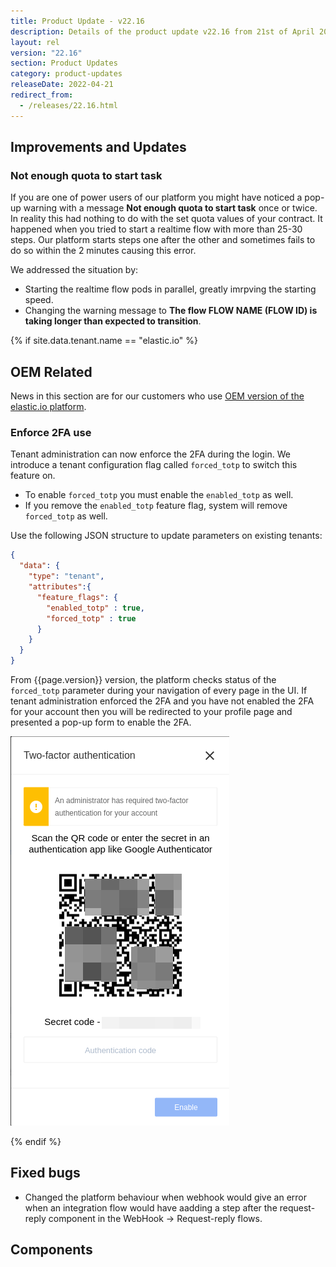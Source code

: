 ```yaml
---
title: Product Update - v22.16
description: Details of the product update v22.16 from 21st of April 2022.
layout: rel
version: "22.16"
section: Product Updates
category: product-updates
releaseDate: 2022-04-21
redirect_from:
  - /releases/22.16.html
---
```


## Improvements and Updates

### Not enough quota to start task

If you are one of power users of our platform you might have noticed a pop-up warning
with a message **Not enough quota to start task** once or twice. In reality this
had nothing to do with the set quota values of your contract. It happened when you
tried to start a realtime flow with more than 25-30 steps. Our platform starts steps
one after the other and sometimes fails to do so within the 2 minutes causing this error.

We addressed the situation by:

*   Starting the realtime flow pods in parallel, greatly imrpving the starting speed.
*   Changing the warning message to **The flow FLOW NAME (FLOW ID) is taking longer than expected to transition**.

{% if site.data.tenant.name == "elastic.io" %}

## OEM Related

News in this section are for our customers who use
[OEM version of the elastic.io platform](https://www.elastic.io/saas-embedded-integration/).

### Enforce 2FA use

Tenant administration can now enforce the 2FA during the login. We introduce a
tenant configuration flag called `forced_totp` to switch this feature on.

*   To enable `forced_totp` you must enable the `enabled_totp` as well.
*   If you remove the `enabled_totp` feature flag, system will remove `forced_totp` as well.

Use the following JSON structure to update parameters on existing tenants:

```json
{
  "data": {
    "type": "tenant",
    "attributes":{
      "feature_flags": {
        "enabled_totp" : true,
        "forced_totp" : true
      }
    }
  }
}
```

From {{page.version}} version, the platform checks status of the `forced_totp`
parameter during your navigation of every page in the UI. If tenant administration
enforced the 2FA and you have not enabled the 2FA for your account then you will
be redirected to your profile page and presented a pop-up form to enable the 2FA.

![Enable 2FA](/assets/img/RN/2216/forced-totp-enable-2fa.png)


{% endif %}

## Fixed bugs

*   Changed the platform behaviour when webhook would give an error when an integration flow would have aadding a step after the request-reply component in the WebHook -> Request-reply flows.

## Components
